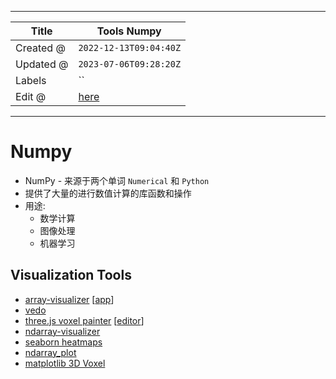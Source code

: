 -----

| Title     | Tools Numpy                                           |
| --------- | ----------------------------------------------------- |
| Created @ | `2022-12-13T09:04:40Z`                                |
| Updated @ | `2023-07-06T09:28:20Z`                                |
| Labels    | \`\`                                                  |
| Edit @    | [here](https://github.com/junxnone/aiwiki/issues/328) |

-----

# Numpy

  - NumPy - 来源于两个单词 `Numerical` 和 `Python`
  - 提供了大量的进行数值计算的库函数和操作
  - 用途:
      - 数学计算
      - 图像处理
      - 机器学习

## Visualization Tools

  - [array-visualizer](https://github.com/biraj21/array-visualizer)
    \[[app](https://arrayvis.netlify.app/)\]
  - [vedo](https://github.com/marcomusy/vedo)
  - [three.js voxel
    painter](https://threejs.org/examples/#webgl_interactive_voxelpainter)
    \[[editor](https://nmcapule.github.io/voxel-editor/)\]
  - [ndarray-visualizer](https://github.com/Pewww/ndarray-visualizer)
  - [seaborn
    heatmaps](https://seaborn.pydata.org/examples/spreadsheet_heatmap.html)
  - [ndarray\_plot](https://github.com/safl/ndarray_plot)
  - [matplotlib 3D
    Voxel](https://matplotlib.org/stable/plot_types/3D/voxels_simple.html)
